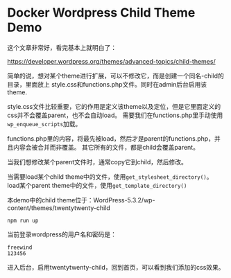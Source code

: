 Docker Wordpress Child Theme Demo
=================================

这个文章非常好，看完基本上就明白了：

https://developer.wordpress.org/themes/advanced-topics/child-themes/

简单的说，想对某个theme进行扩展，可以不修改它，而是创建一个同名-child的目录，里面放上
style.css和functions.php文件。同时在admin后台启用该theme.

style.css文件比较重要，它的作用是定义该theme以及定位，但是它里面定义的css并不会覆盖parent，也不会自动load。
需要我们在functions.php里手动使用`wp_enqueue_scripts`加载。

functions.php里的内容，将最先被load，然后才是parent的functions.php，并且内容会被合并而非覆盖。
其它所有的文件，都是child会覆盖parent。

当我们想修改某个parent文件时，通常copy它到child，然后修改。

当需要load某个child theme中的文件，使用`get_stylesheet_directory()`。
load某个parent theme中的文件，使用`get_template_directory()`

本demo中的child theme位于：WordPress-5.3.2/wp-content/themes/twentytwenty-child

```
npm run up
```

当前登录wordpress的用户名和密码是：

```
freewind
123456
```

进入后台，启用twentytwenty-child，回到首页，可以看到我们添加的css效果。
